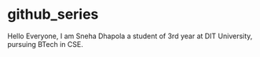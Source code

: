 # github_series
Hello Everyone,
I am Sneha Dhapola a student of 3rd year at DIT University, pursuing BTech in CSE. 
